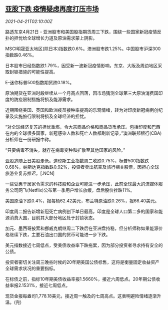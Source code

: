 <!--1618972262000-->
[亚股下跌 疫情疑虑再度打压市场](https://cn.reuters.com/article/global-market-asia-stock-covid-0421-idCNKBS2C8070)
------

<div><i>2021-04-21T02:10:00Z</i></div><p>路透东京4月21日 - 亚洲股市和美国股指期货周三下跌，围绕一些国家新冠疫情反扑的担忧给全球增长力道及原油需求蒙上阴影。</p><p>MSCI明晟亚太地区(除日本)指数跌0.6%。澳洲股市跌1.25%。中国股市沪深300指数跌0.46%。</p><p>日本股市日经指数跌1.79%，因受新一波新冠疫情影响，东京、大阪及周边地区采取封锁措施的可能性提高。</p><p>E-迷你标普500指数期货跌0.18%。</p><p>原油期货在亚洲时段继续从一个月高点回落，因市场猜测全球第三大原油消费国印度的防疫限制措施将损及能源需求。</p><p>近期围绕美国、英国和欧洲疫苗接种率提高的乐观情绪，转为对印度新冠病例创纪录及实施旅行限制将损及全球经济的担忧。</p><p>“对全球经济复苏的担忧重燃，令大宗商品价格和商品货币承压。包括印度和巴西在内的全球很多国家，新冠感染人数和死亡人数都刷新记录，”澳洲联邦银行(CBA)分析师在一份研报中称。</p><p>“只要病毒不消失，就存在病毒变种和扩散至其他国家的风险。”</p><p>亚股追随上日美股走低。道琼斯工业指数周二收跌0.75%，标普500指数跌0.68%，纳斯达克指数跌0.92%，投资者卖出航空及旅行相关股票，因担心全球旅游业复苏推迟。[.NCN]</p><p>一些受惠于居家令需求的科技股和企业可能进一步承压，此前全球最大的流媒体服务公司网飞(Netflix)公布第一季用户增长放缓，盘后股价挫跌11%。</p><p>美国原油下跌0.4%，报每桶62.42美元，布兰特原油跌0.26%，报66.40美元。</p><p>印度周二报告新增新冠死亡病例创下单日最高，印度是全球人口第二多的国家和能源消费大国，目前其大部分地区处于封锁状态。</p><p>加元、墨西哥披索和挪威克朗继周二下跌后在亚洲盘持稳，但分析师称如果能源价格继续下跌，主要石油出口国的货币可能进一步下跌。</p><p>美元指数接近七周低点，受美债收益率下跌拖累，因为部分投资者寻求持有安全的公债。</p><p>投资者密切关注周三晚些时候的20年期美国公债标售，这将是衡量固定收益资产全球需求状况的重要指标。</p><p>在标债之前，指标10年期美债收益率报1.5660%，接近六周低点。20年期公债收益率报2.1531%，接近七周低点。</p><p>现货金报每盎司1,778.18美元，接近周一触及的七周高点。这表明避险情绪逐渐升温。(完)</p>
